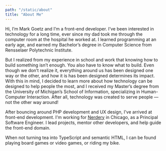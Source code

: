 ```yaml
---
path: "/static/about"
title: "About Me"
---
```


Hi, I’m Mark Goetz and I’m a front-end developer. I’ve been interested in technology for a long time, ever since my dad took me through the computer room at the hospital he worked at. I learned programming at an early age, and earned my Bachelor’s degree in Computer Science from Rensselaer Polytechnic Institute.

But I realized from my experience in school and work that knowing how to build something isn’t enough. You also have to know what to build. Even though we don’t realize it, everything around us has been designed one way or the other, and how it is has been designed determines its impact. With this in mind, I decided to learn more about how technology can be designed to help people the most, and I received my Master’s degree from the University of Michigan’s School of Information, specializing in Human-Computer Interaction. After all, technology was created to serve people — not the other way around!

After bouncing around PHP development and UX design, I've arrived at front-end development.  I'm working for [Nerdery](https://nerdery.com) in Chicago, as a Principal Software Engineer.  I lead projects, mentor other developers, and help guide the front-end domain. 

When not turning tea into TypeScript and semantic HTML, I can be found playing board games or video games, or riding my bike.
